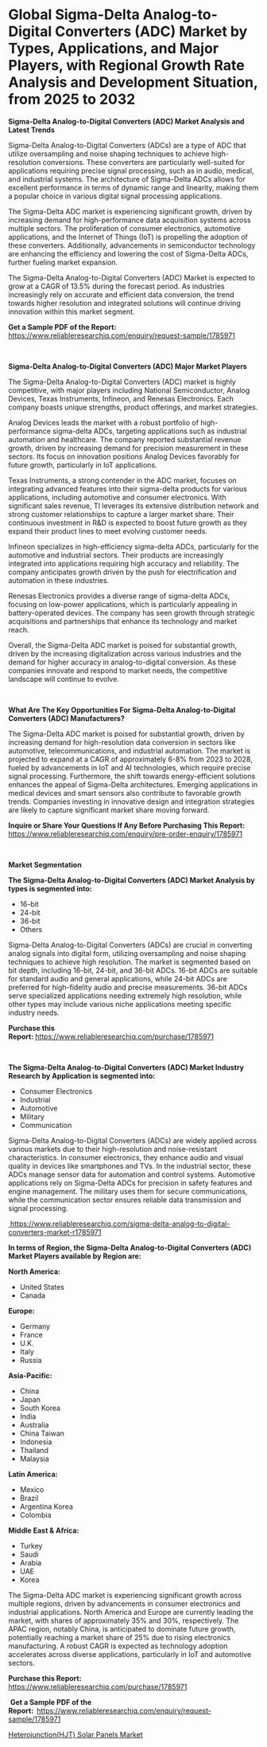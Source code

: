 <p><h1>Global Sigma-Delta Analog-to-Digital Converters (ADC) Market by Types, Applications, and Major Players, with Regional Growth Rate Analysis and Development Situation, from 2025 to 2032</h1></p><p><strong>Sigma-Delta Analog-to-Digital Converters (ADC) Market Analysis and Latest Trends</strong></p>
<p><p>Sigma-Delta Analog-to-Digital Converters (ADCs) are a type of ADC that utilize oversampling and noise shaping techniques to achieve high-resolution conversions. These converters are particularly well-suited for applications requiring precise signal processing, such as in audio, medical, and industrial systems. The architecture of Sigma-Delta ADCs allows for excellent performance in terms of dynamic range and linearity, making them a popular choice in various digital signal processing applications.</p><p>The Sigma-Delta ADC market is experiencing significant growth, driven by increasing demand for high-performance data acquisition systems across multiple sectors. The proliferation of consumer electronics, automotive applications, and the Internet of Things (IoT) is propelling the adoption of these converters. Additionally, advancements in semiconductor technology are enhancing the efficiency and lowering the cost of Sigma-Delta ADCs, further fueling market expansion.</p><p>The Sigma-Delta Analog-to-Digital Converters (ADC) Market is expected to grow at a CAGR of 13.5% during the forecast period. As industries increasingly rely on accurate and efficient data conversion, the trend towards higher resolution and integrated solutions will continue driving innovation within this market segment.</p></p>
<p><strong>Get a Sample PDF of the Report:&nbsp;</strong> <a href="https://www.reliableresearchiq.com/enquiry/request-sample/1785971?utm_campaign=2883&utm_medium=2&utm_source=Github&utm_content=ia&utm_term=25032025&utm_id=sigma-delta-analog-to-digital-converters-adc">https://www.reliableresearchiq.com/enquiry/request-sample/1785971</a></p>
<p>&nbsp;</p>
<p><strong>Sigma-Delta Analog-to-Digital Converters (ADC) Major Market Players</strong></p>
<p><p>The Sigma-Delta Analog-to-Digital Converters (ADC) market is highly competitive, with major players including National Semiconductor, Analog Devices, Texas Instruments, Infineon, and Renesas Electronics. Each company boasts unique strengths, product offerings, and market strategies.</p><p>Analog Devices leads the market with a robust portfolio of high-performance sigma-delta ADCs, targeting applications such as industrial automation and healthcare. The company reported substantial revenue growth, driven by increasing demand for precision measurement in these sectors. Its focus on innovation positions Analog Devices favorably for future growth, particularly in IoT applications.</p><p>Texas Instruments, a strong contender in the ADC market, focuses on integrating advanced features into their sigma-delta products for various applications, including automotive and consumer electronics. With significant sales revenue, TI leverages its extensive distribution network and strong customer relationships to capture a larger market share. Their continuous investment in R&D is expected to boost future growth as they expand their product lines to meet evolving customer needs.</p><p>Infineon specializes in high-efficiency sigma-delta ADCs, particularly for the automotive and industrial sectors. Their products are increasingly integrated into applications requiring high accuracy and reliability. The company anticipates growth driven by the push for electrification and automation in these industries.</p><p>Renesas Electronics provides a diverse range of sigma-delta ADCs, focusing on low-power applications, which is particularly appealing in battery-operated devices. The company has seen growth through strategic acquisitions and partnerships that enhance its technology and market reach.</p><p>Overall, the Sigma-Delta ADC market is poised for substantial growth, driven by the increasing digitalization across various industries and the demand for higher accuracy in analog-to-digital conversion. As these companies innovate and respond to market needs, the competitive landscape will continue to evolve.</p></p>
<p>&nbsp;</p>
<p><strong>What Are The Key Opportunities For Sigma-Delta Analog-to-Digital Converters (ADC) Manufacturers?</strong></p>
<p><p>The Sigma-Delta ADC market is poised for substantial growth, driven by increasing demand for high-resolution data conversion in sectors like automotive, telecommunications, and industrial automation. The market is projected to expand at a CAGR of approximately 6-8% from 2023 to 2028, fueled by advancements in IoT and AI technologies, which require precise signal processing. Furthermore, the shift towards energy-efficient solutions enhances the appeal of Sigma-Delta architectures. Emerging applications in medical devices and smart sensors also contribute to favorable growth trends. Companies investing in innovative design and integration strategies are likely to capture significant market share moving forward.</p></p>
<p><strong>Inquire or Share Your Questions If Any Before Purchasing This Report:</strong> <a href="https://www.reliableresearchiq.com/enquiry/pre-order-enquiry/1785971?utm_campaign=2883&utm_medium=2&utm_source=Github&utm_content=ia&utm_term=25032025&utm_id=sigma-delta-analog-to-digital-converters-adc">https://www.reliableresearchiq.com/enquiry/pre-order-enquiry/1785971</a></p>
<p>&nbsp;</p>
<p><strong>Market Segmentation</strong></p>
<p><strong>The Sigma-Delta Analog-to-Digital Converters (ADC) Market Analysis by types is segmented into:</strong></p>
<p><ul><li>16-bit</li><li>24-bit</li><li>36-bit</li><li>Others</li></ul></p>
<p><p>Sigma-Delta Analog-to-Digital Converters (ADCs) are crucial in converting analog signals into digital form, utilizing oversampling and noise shaping techniques to achieve high resolution. The market is segmented based on bit depth, including 16-bit, 24-bit, and 36-bit ADCs. 16-bit ADCs are suitable for standard audio and general applications, while 24-bit ADCs are preferred for high-fidelity audio and precise measurements. 36-bit ADCs serve specialized applications needing extremely high resolution, while other types may include various niche applications meeting specific industry needs.</p></p>
<p><strong>Purchase this Report:&nbsp;</strong><a href="https://www.reliableresearchiq.com/purchase/1785971?utm_campaign=2883&utm_medium=2&utm_source=Github&utm_content=ia&utm_term=25032025&utm_id=sigma-delta-analog-to-digital-converters-adc">https://www.reliableresearchiq.com/purchase/1785971</a></p>
<p>&nbsp;</p>
<p><strong>The Sigma-Delta Analog-to-Digital Converters (ADC) Market Industry Research by Application is segmented into:</strong></p>
<p><ul><li>Consumer Electronics</li><li>Industrial</li><li>Automotive</li><li>Military</li><li>Communication</li></ul></p>
<p><p>Sigma-Delta Analog-to-Digital Converters (ADCs) are widely applied across various markets due to their high-resolution and noise-resistant characteristics. In consumer electronics, they enhance audio and visual quality in devices like smartphones and TVs. In the industrial sector, these ADCs manage sensor data for automation and control systems. Automotive applications rely on Sigma-Delta ADCs for precision in safety features and engine management. The military uses them for secure communications, while the communication sector ensures reliable data transmission and signal processing.</p></p>
<p><a href="https://www.reliableresearchiq.com/sigma-delta-analog-to-digital-converters-market-r1785971?utm_campaign=2883&utm_medium=2&utm_source=Github&utm_content=ia&utm_term=25032025&utm_id=sigma-delta-analog-to-digital-converters-adc">&nbsp;https://www.reliableresearchiq.com/sigma-delta-analog-to-digital-converters-market-r1785971</a></p>
<p><strong>In terms of Region, the Sigma-Delta Analog-to-Digital Converters (ADC) Market Players available by Region are:</strong></p>
<p>
    <p> <strong> North America: </strong>
        <ul>
            <li>United States</li>
            <li>Canada</li>
        </ul>
        </p> 
    <p> <strong> Europe: </strong>
        <ul>
            <li>Germany</li>
            <li>France</li>
            <li>U.K.</li>
            <li>Italy</li>
            <li>Russia</li>
        </ul>
        </p> 
    <p> <strong> Asia-Pacific: </strong>
        <ul>
            <li>China</li>
            <li>Japan</li>
            <li>South Korea</li>
            <li>India</li>
            <li>Australia</li>
            <li>China Taiwan</li>
            <li>Indonesia</li>
            <li>Thailand</li>
            <li>Malaysia</li>
        </ul>
        </p> 
    <p> <strong> Latin America: </strong>
        <ul>
            <li>Mexico</li>
            <li>Brazil</li>
            <li>Argentina Korea</li>
            <li>Colombia</li>
        </ul>
        </p> 
    <p> <strong> Middle East & Africa: </strong>
        <ul>
            <li>Turkey</li>
            <li>Saudi</li>
            <li>Arabia</li>
            <li>UAE</li>
            <li>Korea</li>
        </ul>
    </p>
    </p>
<p><p>The Sigma-Delta ADC market is experiencing significant growth across multiple regions, driven by advancements in consumer electronics and industrial applications. North America and Europe are currently leading the market, with shares of approximately 35% and 30%, respectively. The APAC region, notably China, is anticipated to dominate future growth, potentially reaching a market share of 25% due to rising electronics manufacturing. A robust CAGR is expected as technology adoption accelerates across diverse applications, particularly in IoT and automotive sectors.</p></p>
<p><strong>Purchase this Report: </strong><a href="https://www.reliableresearchiq.com/purchase/1785971?utm_campaign=2883&utm_medium=2&utm_source=Github&utm_content=ia&utm_term=25032025&utm_id=sigma-delta-analog-to-digital-converters-adc">https://www.reliableresearchiq.com/purchase/1785971</a></p>
<p>&nbsp;<strong>Get a Sample PDF of the Report:&nbsp;&nbsp;</strong><a href="https://www.reliableresearchiq.com/enquiry/request-sample/1785971?utm_campaign=2883&utm_medium=2&utm_source=Github&utm_content=ia&utm_term=25032025&utm_id=sigma-delta-analog-to-digital-converters-adc">https://www.reliableresearchiq.com/enquiry/request-sample/1785971</a></p>
<p><strong></strong></p>
<p><p><a href="https://github.com/verikaahova/Market-Research-Report-List-1/blob/main/heterojunctionhjt-solar-panels-market.md?utm_campaign=2883&utm_medium=2&utm_source=Github&utm_content=ia&utm_term=25032025&utm_id=sigma-delta-analog-to-digital-converters-adc">Heterojunction(HJT) Solar Panels Market</a></p></p>